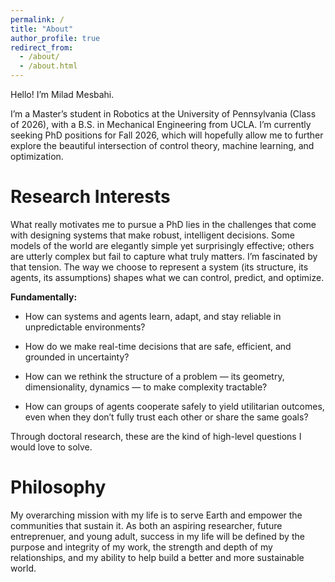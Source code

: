 ```yaml
---
permalink: /
title: "About"
author_profile: true
redirect_from: 
  - /about/
  - /about.html
---
```

Hello! I’m Milad Mesbahi.

I’m a Master’s student in Robotics at the University of Pennsylvania (Class of 2026), with a B.S. in Mechanical Engineering from UCLA. I’m currently seeking PhD positions for Fall 2026, which will hopefully allow me to further explore the beautiful intersection of control theory, machine learning, and optimization.

Research Interests
======
What really motivates me to pursue a PhD lies in the challenges that come with designing systems that make robust, intelligent decisions. Some models of the world are elegantly simple yet surprisingly effective; others are utterly complex but fail to capture what truly matters. I’m fascinated by that tension. The way we choose to represent a system (its structure, its agents, its assumptions) shapes what we can control, predict, and optimize.

**Fundamentally:**

- How can systems and agents learn, adapt, and stay reliable in unpredictable environments?

- How do we make real-time decisions that are safe, efficient, and grounded in uncertainty?

- How can we rethink the structure of a problem — its geometry, dimensionality, dynamics — to make complexity tractable?

- How can groups of agents cooperate safely to yield utilitarian outcomes, even when they don’t fully trust each other or share the same goals?

Through doctoral research, these are the kind of high-level questions I would love to solve.

Philosophy
======
My overarching mission with my life is to serve Earth and empower the communities that sustain it. As both an aspiring researcher, future entreprenuer, and young adult, success in my life will be defined by the purpose and integrity of my work, the strength and depth of my relationships, and my ability to help build a better and more sustainable world.
